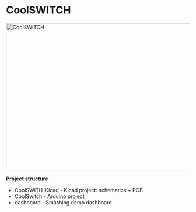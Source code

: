 # CoolSWITCH

<img src="https://github.com/bluetiger9/CoolSWITCH/raw/master/main-board-render.png" alt="CoolSWITCH" width="539" height="402">

**Project structure**
- CoolSWITH-Kicad - Kicad project: schematics + PCB
- CoolSwitch - Arduino project
- dashboard - Smashing demo dashboard
